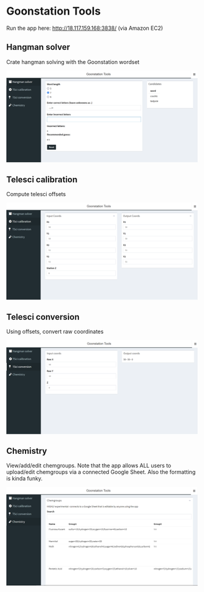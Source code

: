 # Goonstation Tools
Run the app here: http://18.117.159.168:3838/ (via Amazon EC2)

## Hangman solver
Crate hangman solving with the Goonstation wordset

![alt text](https://github.com/E-Y-M/GoonstationTools/blob/master/Preview%20images/Hangman.png)

## Telesci calibration
Compute telesci offsets

![alt text](https://github.com/E-Y-M/GoonstationTools/blob/master/Preview%20images/TSci%20calibration.png)

## Telesci conversion
Using offsets, convert raw coordinates

![alt text](https://github.com/E-Y-M/GoonstationTools/blob/master/Preview%20images/TSci%20conversion.png)

## Chemistry
View/add/edit chemgroups. Note that the app allows ALL users to upload/edit chemgroups via a connected Google Sheet. Also the formatting is kinda funky.

![alt text](https://github.com/E-Y-M/GoonstationTools/blob/master/Preview%20images/Chemistry.png)
